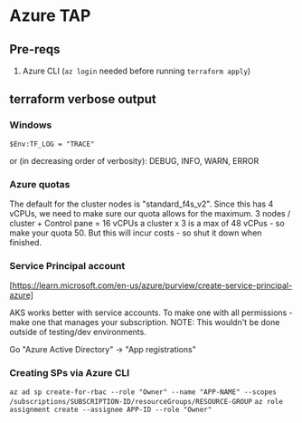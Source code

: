 # Azure TAP

## Pre-reqs

1. Azure CLI (`az login` needed before running `terraform apply`)

## terraform verbose output

### Windows

`$Env:TF_LOG = "TRACE"`

or (in decreasing order of verbosity): DEBUG, INFO, WARN, ERROR

### Azure quotas

The default for the cluster nodes is "standard_f4s_v2". Since this has 4 vCPUs, we need to make sure our quota allows for the maximum. 3 nodes / cluster + Control pane = 16 vCPUs a cluster x 3 is a max of 48 vCPus - so make your quota 50. But this will incur costs - so shut it down when finished.

### Service Principal account

[https://learn.microsoft.com/en-us/azure/purview/create-service-principal-azure]

AKS works better with service accounts. To make one with all permissions - make one that manages your subscription. NOTE: This wouldn't be done outside of testing/dev environments.

Go "Azure Active Directory" -> "App registrations"

### Creating SPs via Azure CLI

`az ad sp create-for-rbac --role "Owner" --name "APP-NAME" --scopes /subscriptions/SUBSCRIPTION-ID/resourceGroups/RESOURCE-GROUP`
`az role assignment create --assignee APP-ID --role "Owner"`
